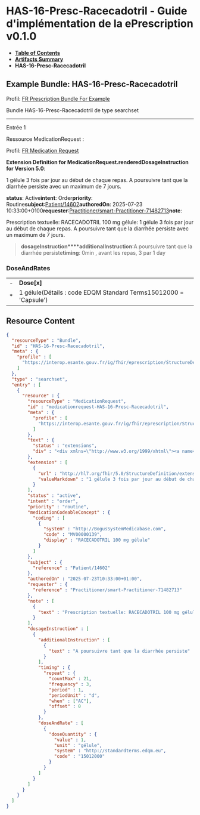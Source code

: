 # HAS-16-Presc-Racecadotril - Guide d'implémentation de la ePrescription v0.1.0

* [**Table of Contents**](toc.md)
* [**Artifacts Summary**](artifacts.md)
* **HAS-16-Presc-Racecadotril**

## Example Bundle: HAS-16-Presc-Racecadotril

Profil: [FR Prescription Bundle For Example](StructureDefinition-fr-prescription-bundle-for-example.md)

Bundle HAS-16-Presc-Racecadotril de type searchset

-------

Entrée 1

Ressource MedicationRequest :

> 

Profil: [FR Medication Request](StructureDefinition-fr-medicationrequest.md)

**Extension Definition for MedicationRequest.renderedDosageInstruction for Version 5.0**:

1 gélule 3 fois par jour au début de chaque repas. A poursuivre tant que la diarrhée persiste avec un maximum de 7 jours.

**status**: Active**intent**: Order**priority**: Routine**subject**:[Patient/14602](Patient/14602)**authoredOn**: 2025-07-23 10:33:00+0100**requester**:[Practitioner/smart-Practitioner-71482713](Practitioner/smart-Practitioner-71482713)**note**:
> 

Prescription textuelle: RACECADOTRIL 100 mg gélule: 1 gélule 3 fois par jour au début de chaque repas. A poursuivre tant que la diarrhée persiste avec un maximum de 7 jours.


> **dosageInstruction****additionalInstruction**:A poursuivre tant que la diarrhée persiste**timing**: 0min , avant les repas, 3 par 1 day

### DoseAndRates

| | |
| :--- | :--- |
| - | **Dose[x]** |
| * | 1 gélule(Détails : code EDQM Standard Terms15012000 = 'Capsule') |





## Resource Content

```json
{
  "resourceType" : "Bundle",
  "id" : "HAS-16-Presc-Racecadotril",
  "meta" : {
    "profile" : [
      "https://interop.esante.gouv.fr/ig/fhir/eprescription/StructureDefinition/fr-prescription-bundle-for-example"
    ]
  },
  "type" : "searchset",
  "entry" : [
    {
      "resource" : {
        "resourceType" : "MedicationRequest",
        "id" : "medicationrequest-HAS-16-Presc-Racecadotril",
        "meta" : {
          "profile" : [
            "https://interop.esante.gouv.fr/ig/fhir/eprescription/StructureDefinition/fr-medicationrequest"
          ]
        },
        "text" : {
          "status" : "extensions",
          "div" : "<div xmlns=\"http://www.w3.org/1999/xhtml\"><a name=\"MedicationRequest_medicationrequest-HAS-16-Presc-Racecadotril\"> </a><p class=\"res-header-id\"><b>Narratif généré : PrescriptionMédicamenteuseTODO medicationrequest-HAS-16-Presc-Racecadotril</b></p><a name=\"medicationrequest-HAS-16-Presc-Racecadotril\"> </a><a name=\"hcmedicationrequest-HAS-16-Presc-Racecadotril\"> </a><div style=\"display: inline-block; background-color: #d9e0e7; padding: 6px; margin: 4px; border: 1px solid #8da1b4; border-radius: 5px; line-height: 60%\"><p style=\"margin-bottom: 0px\"/><p style=\"margin-bottom: 0px\">Profil: <a href=\"StructureDefinition-fr-medicationrequest.html\">FR Medication Request</a></p></div><p><b>Extension Definition for MedicationRequest.renderedDosageInstruction for Version 5.0</b>: </p><div><p>1 gélule 3 fois par jour au début de chaque repas. A poursuivre tant que la diarrhée persiste avec un maximum de 7 jours.</p>\n</div><p><b>status</b>: Active</p><p><b>intent</b>: Order</p><p><b>priority</b>: Routine</p><p><b>medication</b>: <span title=\"Codes :{http://BogusSystemMedicabase.com MV00000139}\">RACECADOTRIL 100 mg gélule</span></p><p><b>subject</b>: <a href=\"Patient/14602\">Patient/14602</a></p><p><b>authoredOn</b>: 2025-07-23 10:33:00+0100</p><p><b>requester</b>: <a href=\"Practitioner/smart-Practitioner-71482713\">Practitioner/smart-Practitioner-71482713</a></p><p><b>note</b>: </p><blockquote><div><p>Prescription textuelle: RACECADOTRIL 100 mg gélule: 1 gélule 3 fois par jour au début de chaque repas. A poursuivre tant que la diarrhée persiste avec un maximum de 7 jours.</p>\n</div></blockquote><blockquote><p><b>dosageInstruction</b></p><p><b>additionalInstruction</b>: <span title=\"Codes :\">A poursuivre tant que la diarrhée persiste</span></p><p><b>timing</b>: 0min , avant les repas, 3 par 1 day</p><h3>DoseAndRates</h3><table class=\"grid\"><tr><td style=\"display: none\">-</td><td><b>Dose[x]</b></td></tr><tr><td style=\"display: none\">*</td><td>1 gélule<span style=\"background: LightGoldenRodYellow\"> (Détails : code EDQM Standard Terms15012000 = 'Capsule')</span></td></tr></table></blockquote></div>"
        },
        "extension" : [
          {
            "url" : "http://hl7.org/fhir/5.0/StructureDefinition/extension-MedicationRequest.renderedDosageInstruction",
            "valueMarkdown" : "1 gélule 3 fois par jour au début de chaque repas. A poursuivre tant que la diarrhée persiste avec un maximum de 7 jours."
          }
        ],
        "status" : "active",
        "intent" : "order",
        "priority" : "routine",
        "medicationCodeableConcept" : {
          "coding" : [
            {
              "system" : "http://BogusSystemMedicabase.com",
              "code" : "MV00000139",
              "display" : "RACECADOTRIL 100 mg gélule"
            }
          ]
        },
        "subject" : {
          "reference" : "Patient/14602"
        },
        "authoredOn" : "2025-07-23T10:33:00+01:00",
        "requester" : {
          "reference" : "Practitioner/smart-Practitioner-71482713"
        },
        "note" : [
          {
            "text" : "Prescription textuelle: RACECADOTRIL 100 mg gélule: 1 gélule 3 fois par jour au début de chaque repas. A poursuivre tant que la diarrhée persiste avec un maximum de 7 jours."
          }
        ],
        "dosageInstruction" : [
          {
            "additionalInstruction" : [
              {
                "text" : "A poursuivre tant que la diarrhée persiste"
              }
            ],
            "timing" : {
              "repeat" : {
                "countMax" : 21,
                "frequency" : 3,
                "period" : 1,
                "periodUnit" : "d",
                "when" : ["AC"],
                "offset" : 0
              }
            },
            "doseAndRate" : [
              {
                "doseQuantity" : {
                  "value" : 1,
                  "unit" : "gélule",
                  "system" : "http://standardterms.edqm.eu",
                  "code" : "15012000"
                }
              }
            ]
          }
        ]
      }
    }
  ]
}

```
